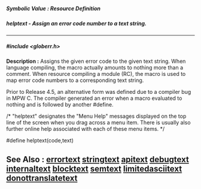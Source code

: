 ##### Symbolic Value : Resource Definition
##### helptext - Assign an error code number to a text string.
---
##### #include <globerr.h>
**Description :**
Assigns the given error code to the given text string.  When language 
compiling, the macro actually amounts to nothing more than a comment.  When 
resource compiling a module (RC), the macro is used to map error code numbers 
to a corresponding text string.

Prior to Release 4.5, an alternative form was defined due to a compiler bug in 
MPW C.  The compiler generated an error when a macro evaluated to nothing and 
is followed by another #define.


/* "helptext" designates the "Menu Help" messages displayed on the top
 line of the screen when you drag across a menu item. There is usually
 also further online help associated with each of these menu items. */

#define helptext(code,text)

**See Also :**
[errortext](D:/md_files/errortext.md)
[stringtext](D:/md_files/stringtext.md)
[apitext](D:/md_files/apitext.md)
[debugtext](D:/md_files/debugtext.md)
[internaltext](D:/md_files/internaltext.md)
[blocktext](D:/md_files/blocktext.md)
[semtext](D:/md_files/semtext.md)
[limitedasciitext](D:/md_files/limitedasciitext.md)
[donottranslatetext](D:/md_files/donottranslatetext.md)
---
